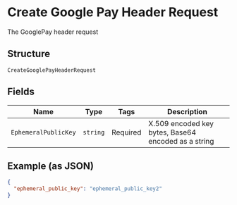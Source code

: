 
# Create Google Pay Header Request

The GooglePay header request

## Structure

`CreateGooglePayHeaderRequest`

## Fields

| Name | Type | Tags | Description |
|  --- | --- | --- | --- |
| `EphemeralPublicKey` | `string` | Required | X.509 encoded key bytes, Base64 encoded as a string |

## Example (as JSON)

```json
{
  "ephemeral_public_key": "ephemeral_public_key2"
}
```

